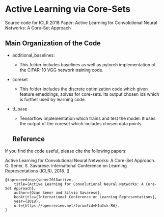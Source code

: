 # Active Learning via Core-Sets
Source code for ICLR 2018 Paper: Active Learning for Convolutional Neural Networks: A Core-Set Approach

## Main Organization of the Code	

- additional_baselines:
  - This folder includes baselines as well as pytorch implementation of the CIFAR-10 VGG network training code.
- coreset
  - This folder includes the discrete optimization code which given feature emeddings, solves for core-sets. Its output chosen ids which is further used by learning code.
- tf_base
  - Tensorflow implementation which trains and test the model. It uses the output of the coreset which includes chosen data points.

  ## Reference

If you find the code useful, please cite the following papers:

Active Learning for Convolutional Neural Networks: A Core-Set Approach. O. Sener, S. Savarese. International Conference on Learning Representations (ICLR), 2018. ()

    @inproceedings{sener2018active,
        title={Active Learning for Convolutional Neural Networks: A Core-Set Approach},
        author={Ozan Sener and Silvio Savarese},
        booktitle={International Conference on Learning Representations},
        year={2018},
        url={https://openreview.net/forum?id=H1aIuk-RW},
    }